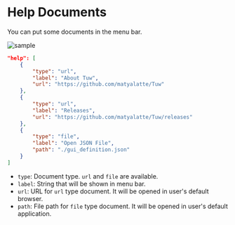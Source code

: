 # Help Documents

You can put some documents in the menu bar.  

![sample](https://github.com/matyalatte/tuw/assets/69258547/e408a179-6f9f-4769-ab3d-57f87d392a4f)

```json
"help": [
    {
        "type": "url",
        "label": "About Tuw",
        "url": "https://github.com/matyalatte/Tuw"
    },
    {
        "type": "url",
        "label": "Releases",
        "url": "https://github.com/matyalatte/Tuw/releases"
    },
    {
        "type": "file",
        "label": "Open JSON File",
        "path": "./gui_definition.json"
    }
]
```

-   `type`: Document type. `url` and `file` are available.  
-   `label`: String that will be shown in menu bar.  
-   `url`: URL for `url` type document. It will be opened in user's default browser.  
-   `path`: File path for `file` type document. It will be opened in user's default application.  
